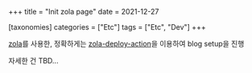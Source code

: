 +++
title = "Init zola page"
date = 2021-12-27

[taxonomies]
categories = ["Etc"]
tags = ["Etc", "Dev"]
+++

[zola](https://github.com/getzola/zola)를 사용한, 정확하게는 [zola-deploy-action](https://github.com/shalzz/zola-deploy-action)을 이용하여 blog setup을 진행
<!-- more -->
자세한 건 TBD...

